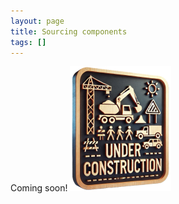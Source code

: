```yaml
---
layout: page
title: Sourcing components
tags: []
---
```


Coming soon!
![](/images/under-construction.png)

